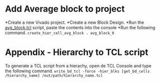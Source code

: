 # Add Average block to project
*Create a new Vivado project.
*Create a new Block Design.
*Run the [avg_block.tcl](https://github.com/operezcham90/zncc-pl) script, paste the contents into the console
*Run the following command.
```create_hier_cell_avg_block . avg_block_0```

# Appendix - Hierarchy to TCL script
To generate a TCL script from a hierachy, open de TCL Console and type the following command.
```write_bd_tcl -force -hier_blks [get_bd_cells /hierarchy_name] /out/path/hierarchy_name.tcl```
